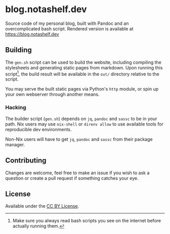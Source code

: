 # blog.notashelf.dev

Source code of my personal blog, built with Pandoc and an overcomplicated bash
script. Rendered version is available at https://blog.notashelf.dev

## Building

The `gen.sh` script can be used to build the website, including compiling the
stylesheets and generating static pages from markdown. Upon running this
script[^1], the build result will be available in the `out/` directory relative
to the script.

You may serve the built static pages via Python's `http` module, or spin up your
own webserver through another means.

### Hacking

The builder script (`gen.sh`) depends on `jq`, `pandoc` and `sassc` to be in
your path. Nix users may use `nix-shell` or `direnv allow` to use available
tools for reproducible dev environments.

Non-Nix users will have to get `jq`, `pandoc` and `sassc` from their package
manager.

## Contributing

Changes are welcome, feel free to make an issue if you wish to ask a question or
create a pull request if something catches your eye.

## License

Available under the [CC BY License](LICENSE).

[^1]:
    Make sure you always read bash scripts you see on the internet before
    actually running them.
